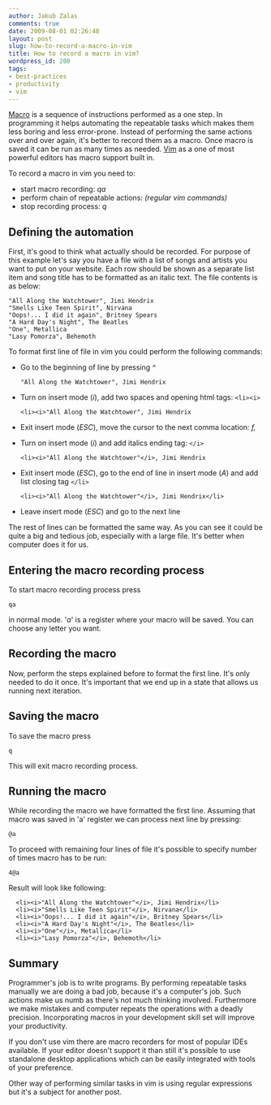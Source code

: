 ```yaml
---
author: Jakub Zalas
comments: true
date: 2009-08-01 02:26:48
layout: post
slug: how-to-record-a-macro-in-vim
title: How to record a macro in vim?
wordpress_id: 200
tags:
- best-practices
- productivity
- vim
---
```


[Macro](http://en.wikipedia.org/wiki/Macro_%28computer_science%29) is a sequence of instructions performed as a one step. In programming it helps automating the repeatable tasks which makes them less boring and less error-prone. Instead of performing the same actions over and over again, it's better to record them as a macro. Once macro is saved it can be run as many times as needed. [Vim](http://www.vim.org/) as a one of most powerful editors has macro support built in.

<div class="text-center">
    <object width="425" height="344" data="http://www.youtube.com/v/6d4tZqqQm6s&amp;hl=en&amp;fs=1" type="application/x-shockwave-flash">
        <param name="allowFullScreen" value="true" />
        <param name="allowscriptaccess" value="always" />
        <param name="src" value="http://www.youtube.com/v/6d4tZqqQm6s&amp;hl=en&amp;fs=1" />
        <param name="allowfullscreen" value="true" />
    </object>
</div>

To record a macro in vim you need to:

* start macro recording: _qa_
* perform chain of repeatable actions: _(regular vim commands)_
* stop recording process: _q_





## Defining the automation


First, it's good to think what actually should be recorded. For purpose of this example let's say you have a file with a list of songs and artists you want to put on your website. Each row should be shown as a separate list item and song title has to be formatted as an italic text. The file contents is as below:

    
    "All Along the Watchtower", Jimi Hendrix
    "Smells Like Teen Spirit", Nirvana
    "Oops!... I did it again", Britney Spears
    "A Hard Day's Night", The Beatles
    "One", Metallica
    "Lasy Pomorza", Behemoth


To format first line of file in vim you could perform the following commands:

* Go to the beginning of line by pressing _^_

  ```"All Along the Watchtower", Jimi Hendrix```

* Turn on insert mode (*i*), add two spaces and opening html tags: `<li><i>`

  ```<li><i>"All Along the Watchtower", Jimi Hendrix```

* Exit insert mode (*ESC*), move the cursor to the next comma location: _f,_

* Turn on insert mode (*i*) and add italics ending tag: `</i>`

  ```<li><i>"All Along the Watchtower"</i>, Jimi Hendrix```

* Exit insert mode (*ESC*), go to the end of line in insert mode (*A*) and add list closing tag `</li>`

  ```<li><i>"All Along the Watchtower"</i>, Jimi Hendrix</li>```

* Leave insert mode (*ESC*) and go to the next line


The rest of lines can be formatted the same way. As you can see it could be quite a big and tedious job, especially with a large file. It's better when computer does it for us.


## Entering the macro recording process


To start macro recording process press


    qa


in normal mode. '*a*' is a register where your macro will be saved. You can choose any letter you want.


## Recording the macro


Now, perform the steps explained before to format the first line. It's only needed to do it once. It's important that we end up in a state that allows us running next iteration.


## Saving the macro


To save the macro press


    q


This will exit macro recording process.


## Running the macro


While recording the macro we have formatted the first line. Assuming that macro was saved in 'a' register we can process next line by pressing:


    @a


To proceed with remaining four lines of file it's possible to specify number of times macro has to be run:


    4@a


Result will look like following:


      <li><i>"All Along the Watchtower"</i>, Jimi Hendrix</li>
      <li><i>"Smells Like Teen Spirit"</i>, Nirvana</li>
      <li><i>"Oops!... I did it again"</i>, Britney Spears</li>
      <li><i>"A Hard Day's Night"</i>, The Beatles</li>
      <li><i>"One"</i>, Metallica</li>
      <li><i>"Lasy Pomorza"</i>, Behemoth</li>




## Summary


Programmer's job is to write programs. By performing repeatable tasks manually we are doing a bad job, because it's a computer's job. Such actions make us numb as there's not much thinking involved. Furthermore we make mistakes and computer repeats the operations with a deadly precision. Incorporating macros in your development skill set will improve your productivity.

If you don't use vim there are macro recorders for most of popular IDEs available. If your editor doesn't support it than still it's possible to use standalone desktop applications which can be easily integrated with tools of your preference.

Other way of performing similar tasks in vim is using regular expressions but it's a subject for another post.

